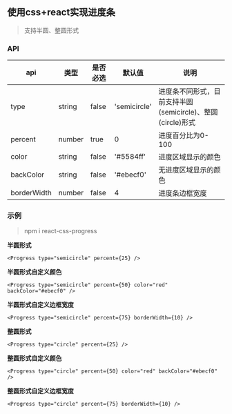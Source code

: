 ## 使用css+react实现进度条
> 支持半圆、整圆形式

### API

| api | 类型 | 是否必选 | 默认值 | 说明 |
| --- | --- | --- | --- | --- |
| type | string | false | 'semicircle' | 进度条不同形式，目前支持半圆(semicircle)、整圆(circle)形式 |
| percent | number | true | 0 | 进度百分比为0-100 |
| color | string | false | '#5584ff' | 进度区域显示的颜色 |
| backColor | string | false | '#ebecf0' | 无进度区域显示的颜色 | 
| borderWidth | number | false | 4 | 进度条边框宽度 | 

### 示例
> npm i react-css-progress

**半圆形式**
```
<Progress type="semicircle" percent={25} />
```
**半圆形式自定义颜色**
```
<Progress type="semicircle" percent={50} color="red" backColor="#ebecf0" />
```
**半圆形式自定义边框宽度**
```
<Progress type="semicircle" percent={75} borderWidth={10} />
```
**整圆形式**
```
<Progress type="circle" percent={25} />
```
**整圆形式自定义颜色**
```
<Progress type="circle" percent={50} color="red" backColor="#ebecf0" />
```
**整圆形式自定义边框宽度**
```
<Progress type="circle" percent={75} borderWidth={10} />
```


